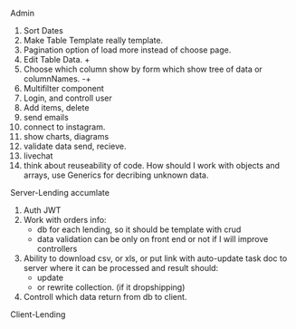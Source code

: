 Admin

1. Sort Dates
2. Make Table Template really template.
3. Pagination option of load more instead of choose page.
4. Edit Table Data. +
5. Choose which column show by form which show tree of data or columnNames. -+
6. Multifilter component
7. Login, and controll user
8. Add items, delete
9. send emails
10. connect to instagram.
11. show charts, diagrams
12. validate data send, recieve.
13. livechat
14. think about reuseability of code. How should I work with objects and arrays,
    use Generics for decribing unknown data.

Server-Lending accumlate

1. Auth JWT
2. Work with orders info:
   - db for each lending, so it should be template with crud
   - data validation can be only on front end or not if I will improve
     controllers
3. Ability to download csv, or xls, or put link with auto-update task doc to
   server where it can be processed and result should:
   - update
   - or rewrite collection. (if it dropshipping)
4. Controll which data return from db to client.

Client-Lending

